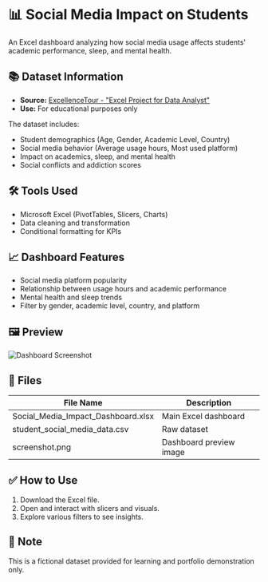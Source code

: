 # 📊 Social Media Impact on Students

An Excel dashboard analyzing how social media usage affects students' academic performance, sleep, and mental health.

## 📚 Dataset Information

- **Source:** [ExcellenceTour - "Excel Project for Data Analyst"](https://www.youtube.com/@ExcellenceTour)
- **Use:** For educational purposes only

The dataset includes:
- Student demographics (Age, Gender, Academic Level, Country)
- Social media behavior (Average usage hours, Most used platform)
- Impact on academics, sleep, and mental health
- Social conflicts and addiction scores

## 🛠 Tools Used

- Microsoft Excel (PivotTables, Slicers, Charts)
- Data cleaning and transformation
- Conditional formatting for KPIs

## 📈 Dashboard Features

- Social media platform popularity
- Relationship between usage hours and academic performance
- Mental health and sleep trends
- Filter by gender, academic level, country, and platform

## 🖼 Preview

![Dashboard Screenshot](screenshot.png)

## 📁 Files

| File Name | Description |
|-----------|-------------|
| Social_Media_Impact_Dashboard.xlsx | Main Excel dashboard |
| student_social_media_data.csv      | Raw dataset |
| screenshot.png                     | Dashboard preview image |

## ✅ How to Use

1. Download the Excel file.
2. Open and interact with slicers and visuals.
3. Explore various filters to see insights.

## 📌 Note

This is a fictional dataset provided for learning and portfolio demonstration only.
